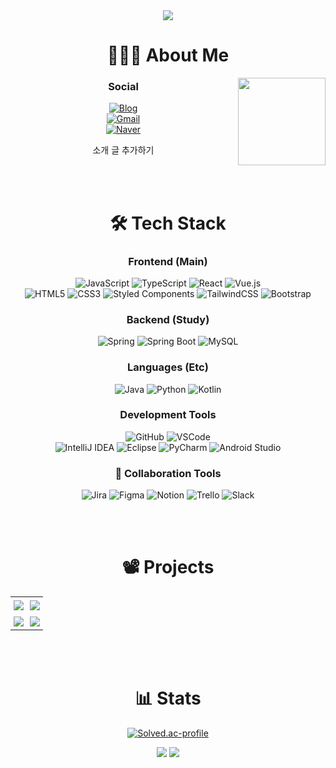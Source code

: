 <!--
**rnjs010/rnjs010** is a ✨ _special_ ✨ repository because its `README.md` (this file) appears on your GitHub profile.
-->

<div align="center">
  
<!-- 해더 -->
<img src="https://capsule-render.vercel.app/api?type=waving&color=gradient&height=250&section=header&text=Welcome👋&desc=Kyuri's%20GitHub&fontSize=90&descSize=30&fontAlignY=38&animation=fadeIn" />

<!-- 소개 -->
# 🙋🏻‍♀️ About Me
<!--
### Social
[![Blog](https://img.shields.io/badge/Blog-FF5722?style=flat&logo=blogger&logoColor=white)](https://rnjs010.github.io/)
</br>
[![GEmail](https://img.shields.io/badge/Gmail-kwonmaru0119@gmail.com-EA4335?style=flat&logo=gmail)](mailto:kwonmaru0119@gmail.com)
</br>
[![NaverEmail](https://img.shields.io/badge/Naver-kyuri4809@naver.com-03C75A?style=flat&logo=naver)](mailto:kyuri4809@naver.com)
</br>
[![Portfolio](https://img.shields.io/badge/Portfolio-000?style=flat&logo=vercel&logoColor=white)](https://your-portfolio-link) 
-->

<img src="https://github.com/user-attachments/assets/e5259ebd-ee7e-49f6-b83c-22a7b5a17951" align="right" width="140" />

### Social
<a href="https://rnjs010.github.io/">
  <img src="https://img.shields.io/badge/Blog-FF5722?style=flat&logo=blogger&logoColor=white" alt="Blog" />
</a>
<br/>
<a href="mailto:kwonmaru0119@gmail.com">
  <img src="https://img.shields.io/badge/Gmail-kwonmaru0119@gmail.com-EA4335?style=flat&logo=gmail" alt="Gmail" />
</a>
<br/>
<a href="mailto:kyuri4809@naver.com">
  <img src="https://img.shields.io/badge/Naver-kyuri4809@naver.com-03C75A?style=flat&logo=naver" alt="Naver" />
</a>
<p>
소개 글 추가하기
</p>





<br><br>

<!-- 기술 스택 -->
# 🛠 Tech Stack
### Frontend (Main)
![JavaScript](https://img.shields.io/badge/JavaScript-F7DF1E?style=flat&logo=javascript&logoColor=white)
![TypeScript](https://img.shields.io/badge/TypeScript-3178C6?style=flat&logo=typescript&logoColor=white)
![React](https://img.shields.io/badge/React-61DAFB?style=flat&logo=react&logoColor=white)
![Vue.js](https://img.shields.io/badge/Vue.js-4FC08D?style=flat&logo=vue.js&logoColor=white)
</br>
![HTML5](https://img.shields.io/badge/HTML5-E34F26?style=flat&logo=html5&logoColor=white)
![CSS3](https://img.shields.io/badge/CSS3-1572B6?style=flat&logo=css3&logoColor=white)
![Styled Components](https://img.shields.io/badge/styled--components-DB7093?style=flat&logo=styled-components&logoColor=white)
![TailwindCSS](https://img.shields.io/badge/Tailwind_CSS-38B2AC?style=flat&logo=tailwind-css&logoColor=white)
![Bootstrap](https://img.shields.io/badge/Bootstrap-7952B3?style=flat&logo=bootstrap&logoColor=white)

### Backend (Study)
![Spring](https://img.shields.io/badge/Spring-6DB33F?style=flat&logo=spring&logoColor=white)
![Spring Boot](https://img.shields.io/badge/Spring%20Boot-6DB33F?style=flat&logo=springboot&logoColor=white)
![MySQL](https://img.shields.io/badge/MySQL-4479A1?style=flat&logo=mysql&logoColor=white)

### Languages (Etc)
![Java](https://img.shields.io/badge/Java-007396?style=flat&logo=openjdk&logoColor=white)
![Python](https://img.shields.io/badge/Python-3776AB?style=flat&logo=python&logoColor=white)
![Kotlin](https://img.shields.io/badge/Kotlin-7F52FF?style=flat&logo=kotlin&logoColor=white)

### Development Tools
![GitHub](https://img.shields.io/badge/GitHub-181717?style=flat&logo=github&logoColor=white)
![VSCode](https://img.shields.io/badge/Visual_Studio_Code-007ACC?style=flat&logo=visualstudiocode&logoColor=white)
</br>
![IntelliJ IDEA](https://img.shields.io/badge/IntelliJ%20IDEA-000000?style=flat&logo=intellijidea&logoColor=white)
![Eclipse](https://img.shields.io/badge/Eclipse-2C2255?style=flat&logo=eclipse&logoColor=white)
![PyCharm](https://img.shields.io/badge/PyCharm-000000?style=flat&logo=pycharm&logoColor=white)
![Android Studio](https://img.shields.io/badge/Android%20Studio-3DDC84?style=flat&logo=androidstudio&logoColor=white)

### 👥 Collaboration Tools
![Jira](https://img.shields.io/badge/Jira-0052CC?style=flat&logo=jira&logoColor=white)
![Figma](https://img.shields.io/badge/Figma-F24E1E?style=flat&logo=figma&logoColor=white)
![Notion](https://img.shields.io/badge/Notion-000000?style=flat&logo=notion&logoColor=white)
![Trello](https://img.shields.io/badge/Trello-0052CC?style=flat&logo=trello&logoColor=white)
![Slack](https://img.shields.io/badge/Slack-4A154B?style=flat&logo=slack&logoColor=white)

<br><br>

<!-- 프로젝트 -->
# 📽️ Projects
<div align="center">

<table>
  <tr>
    <td align="center" style="padding: 5px;">
      <a href="https://github.com/rnjs010/keywi">
        <img src="https://github-readme-stats.vercel.app/api/pin/?username=rnjs010&repo=keywi&theme=dark" />
      </a>
    </td>
    <td align="center" style="padding: 5px;">
      <a href="https://github.com/rnjs010/roCatRun">
        <img src="https://github-readme-stats.vercel.app/api/pin/?username=rnjs010&repo=roCatRun&theme=dark" />
      </a>
    </td>
  </tr>
  <tr>
    <td align="center" style="padding: 5px;">
      <a href="https://github.com/rnjs010/cofface">
        <img src="https://github-readme-stats.vercel.app/api/pin/?username=rnjs010&repo=cofface&theme=dark" />
      </a>
    </td>
    <td align="center" style="padding: 5px;">
      <a href="https://github.com/rnjs010/amuseClient">
        <img src="https://github-readme-stats.vercel.app/api/pin/?username=rnjs010&repo=amuseClient&theme=dark" />
      </a>
    </td>
  </tr>
</table>

</div>

<br><br>

<!-- 통계 -->
# 📊 Stats
[![Solved.ac-profile](http://mazassumnida.wtf/api/v2/generate_badge?boj=qwedc13)](https://solved.ac/qwedc13)

<img src="https://github-readme-stats.vercel.app/api/top-langs/?username=rnjs010&layout=compact&theme=radical">

<img src="https://github-readme-stats.vercel.app/api?username=rnjs010&show_icons=true&count_private=true&hide=issues&theme=tokyonight">


</div>
